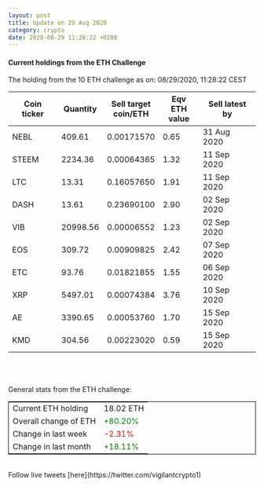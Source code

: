 ```yaml
---
layout: post
title: Update on 29 Aug 2020
category: crypto
date: 2020-08-29 11:28:22 +0200
---
```

<!-- Global site tag (gtag.js) - Google Analytics -->
<script async src="https://www.googletagmanager.com/gtag/js?id=UA-103831149-5"></script>
<script>
  window.dataLayer = window.dataLayer || [];
  function gtag(){dataLayer.push(arguments);}
  gtag('js', new Date());

  gtag('config', 'UA-103831149-5');
</script>


#### Current holdings from the ETH Challenge

The holding from the 10 ETH challenge as on: 08/29/2020, 11:28:22 CEST

|Coin ticker|Quantity|Sell target<br>coin/ETH|Eqv ETH<br>value|Sell latest by|
|-----------|--------|-----------|-----------|--------------|
NEBL|409.61|  0.00171570|0.65|31 Aug 2020|
STEEM|2234.36|  0.00064365|1.32|11 Sep 2020|
LTC|13.31|  0.16057650|1.91|11 Sep 2020|
DASH|13.61|  0.23690100|2.90|02 Sep 2020|
VIB|20998.56|  0.00006552|1.23|02 Sep 2020|
EOS|309.72|  0.00909825|2.42|07 Sep 2020|
ETC|93.76|  0.01821855|1.55|06 Sep 2020|
XRP|5497.01|  0.00074384|3.76|10 Sep 2020|
AE|3390.65|  0.00053760|1.70|15 Sep 2020|
KMD|304.56|  0.00223020|0.59|15 Sep 2020|

<br>
<br>
<br>
General stats from the ETH challenge:

<table style="border:1px solid black;margin-left:auto;margin-right:auto;">
	<tbody>
	<tr>
		<td>Current ETH holding</td>
		<td>     18.02 ETH</td>
	</tr>
	<tr>
		<td>Overall change of ETH</td>
		<td><font color="green">+80.20%</font></td>
	</tr>
	<tr>
		<td>Change in last week</td>
		<td><font color="red">-2.31%</font></td>
	</tr>
	<tr>
		<td>Change in last month</td>
		<td><font color="green">+18.11%</font></td>
	</tr>
	</tbody>
</table>

<br>
Follow live tweets [here](https://twitter.com/vigilantcrypto1)
<br>
<br>